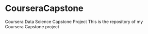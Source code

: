 # CourseraCapstone
Coursera Data Science Capstone Project
This is the repository of my Coursera Capstone project
